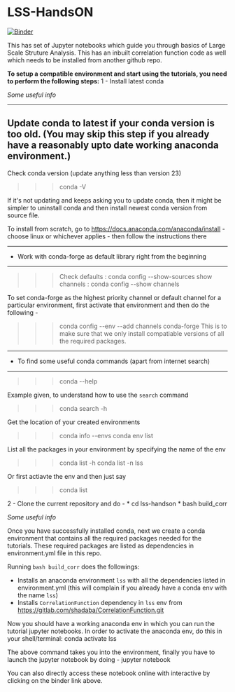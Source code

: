 # LSS-HandsON
[![Binder](https://mybinder.org/badge_logo.svg)](https://mybinder.org/v2/gl/shadaba%2Flss-handson/master)


This has set of Jupyter notebooks which guide you through basics of Large Scale Struture Analysis. This has an inbuilt correlation function code as well which needs to be installed from another github repo.

**To setup a compatible environment and start using the tutorials, you need to perform the following steps:**
1 - Install latest conda

*Some useful info*

------------------------------------------------------------------------------
Update conda to latest if your conda version is too old. 
(You may skip this step if you already have a reasonably upto date working anaconda environment.)
------------------------------------------------------------------------------
Check conda version (update anything less than version 23)
>>> conda -V

If it's not updating and keeps asking you to update conda, then it might be simpler to uninstall conda and then install newest conda version from source file.

To install from scratch, go to
        https://docs.anaconda.com/anaconda/install
        - choose linux or whichever applies
        - then follow the instructions there

------------------------------------------------------------------------------
* Work with conda-forge as default library right from the beginning
------------------------------------------------------------------------------
>>> Check defaults : conda config --show-sources
>>> show channels : conda config --show channels

To set conda-forge as the highest priority channel or default channel for a particular environment, first activate that environment and then do the following -
>>> conda config --env --add channels conda-forge
This is to make sure that we only install compatiable versions of all the required packages.

------------------------------------------------------------------------------
* To find some useful conda commands (apart from internet search)
------------------------------------------------------------------------------
>>> conda --help

Example given, to understand how to use the `search` command
>>> conda search -h

Get the location of your created environments
>>> conda info --envs
>>> conda env list

List all the packages in your environment by specifying the name of the env
>>> conda list -h
>>> conda list -n lss

Or first actiavte the env and then just say
>>> conda list

2 - Clone the current repository and do - 
	* cd lss-handson
	* bash build_corr

*Some useful info*

Once you have successfully installed conda, next we create a conda environment that contains all the required packages needed for the tutorials.
These required packages are listed as dependencies in environment.yml file in this repo.

Running `bash build_corr` does the followings:
  - Installs an anaconda environment `lss` with all the dependencies listed in environment.yml (this will complain if you already have a conda env with the name `lss`)
  - Installs `CorrelationFunction` dependency in `lss` env from https://gitlab.com/shadaba/CorrelationFunction.git

Now you should have a working anaconda env in which you can run the tutorial jupyter notebooks.
In order to activate the anaconda env, do this in your shell/terminal:
conda activate lss

The above command takes you into the environment, finally you have to launch the jupyter notebook by doing -
jupyter notebook

You can also directly access these notebook online with interactive by clicking on the binder link above.
